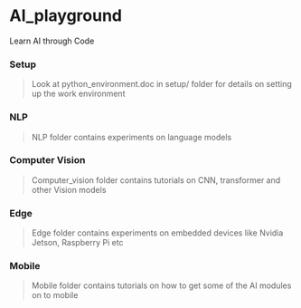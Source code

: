 # AI_playground
Learn AI through Code

### Setup
> Look at python_environment.doc in setup/ folder for details on setting up the work environment

### NLP
> NLP folder contains experiments on language models

### Computer Vision
> Computer_vision folder contains tutorials on CNN, transformer and other Vision models

### Edge
> Edge folder contains experiments on embedded devices like Nvidia Jetson, Raspberry Pi etc

### Mobile
> Mobile folder contains tutorials on how to get some of the AI modules on to mobile


